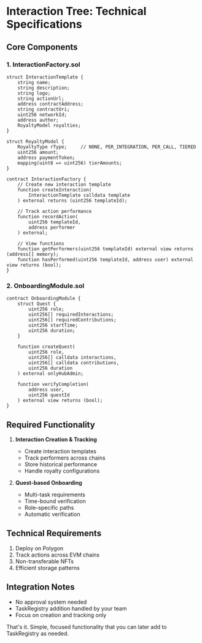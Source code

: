 # Interaction Tree: Technical Specifications

## Core Components

### 1. InteractionFactory.sol
```solidity
struct InteractionTemplate {
    string name;
    string description;
    string logo;
    string actionUrl;
    address contractAddress;
    string contractUri;
    uint256 networkId;
    address author;
    RoyaltyModel royalties;
}

struct RoyaltyModel {
    RoyaltyType rType;     // NONE, PER_INTEGRATION, PER_CALL, TIERED
    uint256 amount;
    address paymentToken;
    mapping(uint8 => uint256) tierAmounts;
}

contract InteractionFactory {
    // Create new interaction template
    function createInteraction(
        InteractionTemplate calldata template
    ) external returns (uint256 templateId);
    
    // Track action performance
    function recordAction(
        uint256 templateId,
        address performer
    ) external;
    
    // View functions
    function getPerformers(uint256 templateId) external view returns (address[] memory);
    function hasPerformed(uint256 templateId, address user) external view returns (bool);
}
```

### 2. OnboardingModule.sol
```solidity
contract OnboardingModule {
    struct Quest {
        uint256 role;
        uint256[] requiredInteractions;
        uint256[] requiredContributions;
        uint256 startTime;
        uint256 duration;
    }
    
    function createQuest(
        uint256 role,
        uint256[] calldata interactions,
        uint256[] calldata contributions,
        uint256 duration
    ) external onlyHubAdmin;
    
    function verifyCompletion(
        address user, 
        uint256 questId
    ) external view returns (bool);
}
```

## Required Functionality

1. **Interaction Creation & Tracking**
   - Create interaction templates
   - Track performers across chains
   - Store historical performance
   - Handle royalty configurations

2. **Quest-based Onboarding**
   - Multi-task requirements
   - Time-bound verification
   - Role-specific paths
   - Automatic verification

## Technical Requirements

1. Deploy on Polygon
2. Track actions across EVM chains
3. Non-transferable NFTs
4. Efficient storage patterns

## Integration Notes
- No approval system needed
- TaskRegistry addition handled by your team
- Focus on creation and tracking only

That's it. Simple, focused functionality that you can later add to TaskRegistry as needed.

